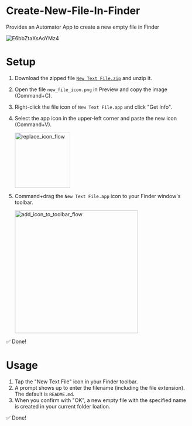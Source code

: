 # Create-New-File-In-Finder
Provides an Automator App to create a new empty file in Finder

![E6bbZtaXsAoYMz4](https://user-images.githubusercontent.com/11684330/127069032-cadeea3d-90f6-416c-a88b-8fea723dfd47.jpeg)

# Setup

1. Download the zipped file [`New Text File.zip`](https://github.com/mischa-hildebrand/Create-New-File-In-Finder/raw/main/New%20Text%20File.zip) and unzip it.
2. Open the file `new_file_icon.png` in Preview and copy the image (Command+C).
3. Right-click the file icon of `New Text File.app` and click "Get Info".
4. Select the app icon in the upper-left corner and paste the new icon (Command+V).

   <img width="151" alt="replace_icon_flow" src="https://user-images.githubusercontent.com/11684330/130421376-e3900321-1b11-4fd8-9d31-cfe21efe56b1.png">

5. Command+drag the `New Text File.app` icon to your Finder window's toolbar.

   <img width="336" alt="add_icon_to_toolbar_flow" src="https://user-images.githubusercontent.com/11684330/130421866-21acb3e4-f805-4d94-a01a-9b180de52574.png">


✅ Done!

# Usage

1. Tap the "New Text File" icon in your Finder toolbar.
2. A prompt shows up to enter the filename (including the file extension). The default is `README.md`.
3. When you confirm with "OK", a new empty file with the specified name is created in your current folder loation.

✅ Done!
